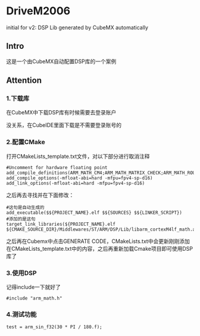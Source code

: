 # DriveM2006
initial for v2: DSP Lib generated by CubeMX automatically

## Intro 
这是一个由CubeMX自动配置DSP库的一个案例

## Attention
### 1.下载库
在CubeMX中下载DSP库有时候需要去登录账户

没关系，在CubeIDE里面下载是不需要登录账号的

### 2.配置CMake
打开CMakeLists_template.txt文件，对以下部分进行取消注释
```
#Uncomment for hardware floating point
add_compile_definitions(ARM_MATH_CM4;ARM_MATH_MATRIX_CHECK;ARM_MATH_ROUNDING)
add_compile_options(-mfloat-abi=hard -mfpu=fpv4-sp-d16)
add_link_options(-mfloat-abi=hard -mfpu=fpv4-sp-d16)
```
之后再去寻找并在下面修改：
```
#这句是自动生成的
add_executable($${PROJECT_NAME}.elf $${SOURCES} $${LINKER_SCRIPT})
#添加的是这句
target_link_libraries(${PROJECT_NAME}.elf ${CMAKE_SOURCE_DIR}/Middlewares/ST/ARM/DSP/Lib/libarm_cortexM4lf_math.a)
```
之后再在Cubemx中点击GENERATE CODE，CMakeLists.txt中会更新刚刚添加在CMakeLists_template.txt中的内容，之后再重新加载Cmake项目即可使用DSP库了

### 3.使用DSP
记得include一下就好了
```
#include "arm_math.h"
```

### 4.测试功能
```
test = arm_sin_f32(30 * PI / 180.f);
```
 
